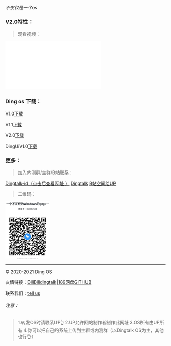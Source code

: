 *不仅仅是一个os*

### V2.0特性：
>观看视频：

<iframe src="//player.bilibili.com/player.html?aid=498211573&bvid=BV19K411W7yr&cid=192084659&page=1" scrolling="no" border="0" frameborder="no" framespacing="0" allowfullscreen="true"> </iframe>


### Ding os 下载：

V1.0[下载](/v1-0)

V1.1[下载](/v1-1)

V2.0[下载](/v2-0)

DingUiV1.0[下载](https://dingos233.suibbs.online/DingUI1-0.html)

### 更多：
> 加入内测群/主群/B站联系：

[Dingtalk-id（点击后查看网址 ）](#Go-35909551) [Dingtalk](https://h5.dingtalk.com/circle/healthCheckin.html?corpId=ding1b7d1ba896be25969463214c5bd719d3&b496682c-=50af037b-&cbdbhh=qwertyuiop) [B站空间给UP](https://space.bilibili.com/543849786)

> 二维码：

<img src="QR-code1.PNG" width="140" height="180">

<hr>
© 2020-2021 Ding OS

友情链接：[BiliBili](https://www.bilibili.com/)[dingtalk](http://dingtalk.com)|[189网盘](https://cloud.189.cn/)[GITHUB](https//github.com)

联系我们：[tell us](/lianxi.html)

###### 注意：
> 1.转发OS时请联系UP👆
> 2.UP允许网站制作者制作此网址
> 3.OS所有由UP所有
> 4.你可以把自己的系统上传到主群或内测群（以Dingtalk OS为主，其他也行👌）
